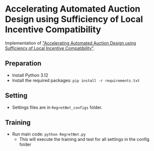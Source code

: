 # Accelerating Automated Auction Design using Sufficiency of Local Incentive Compatibility
Implementation of ["Accelerating Automated Auction Design using Sufficiency of Local Incentive Compatibility"](https://drive.google.com/file/d/1S9WXir50lL60mB-1ddEezlTujXbGeZqI/view?usp=sharing).

## Preparation
* Install Python 3.12
* Install the required packages: `pip install -r requirements.txt`

## Setting
* Settings files are in `RegretNet_configs` folder.

## Training
* Run main code: `python RegretNet.py`
  * This will execute the training and test for all settings in the config folder
